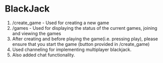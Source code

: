 BlackJack
=========
1) /create_game -  Used for creating a new game
2) /games       -  Used for displaying the status of the current games, joining and viewing the games
3) After creating and before playing the game(i.e. pressing play), please ensure that you start the game (button provided in /create_game)
4) Used channeling for implementing multiplayer blackjack.
5) Also added chat functionality.


